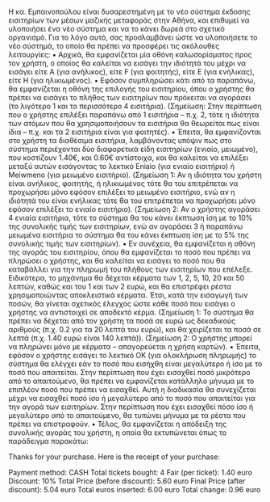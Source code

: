 Η κα. Εμπαινοπούλου είναι δυσαρεστημένη με το νέο σύστημα έκδοσης εισιτηρίων των μέσων μαζικής μεταφοράς στην Αθήνα, και επιθυμεί να υλοποιήσει ένα νέο σύστημα και να το κάνει δωρεά στο σχετικό οργανισμό. Για το λόγο αυτό, σας προσλαμβάνει ώστε να υλοποιήσετε το νέο σύστημά, το οποίο θα πρέπει να προσφέρει τις ακόλουθες λειτουργίες: ▪ Αρχικά, θα εμφανίζεται μία οθόνη καλωσορίσματος προς τον χρήστη, ο οποίος θα καλείται να εισάγει την ιδιότητά του μέχρι να εισάγει είτε Α (για ανήλικος), είτε F (για φοιτητής), είτε Ε (για ενήλικας), είτε Η (για ηλικιωμένος). ▪ Εφόσον συμπληρώσει κάτι από τα παραπάνω, θα εμφανίζεται η οθόνη της επιλογής του εισιτηρίου, όπου ο χρήστης θα πρέπει να εισάγει το πλήθος των εισιτηρίων που πρόκειται να αγοράσει (το λιγότερο 1 και το περισσότερο 4 εισιτήρια). (Σημείωση: Στην περίπτωση που ο χρήστης επιλέξει παραπάνω από 1 εισιτήρια – π.χ. 2, τότε η ιδιότητα των ατόμων που θα χρησιμοποιήσουν τα εισιτήρια θα θεωρείται πως είναι ίδια – π.χ. και τα 2 εισιτήρια είναι για φοιτητές). ▪ Έπειτα, θα εμφανίζονται στο χρήστη τα διαθέσιμα εισιτήρια, λαμβάνοντας υπόψιν πως στο σύστημα περιέχονται δύο διαφορετικά είδη εισιτηρίων (ενιαίο, μειωμένο), που κοστίζουν 1.40€, και 0.60€ αντίστοιχα, και θα καλείται να επιλέξει μεταξύ αυτών εισάγοντας το λεκτικό Eniaio (για ενιαίο εισιτήριο) ή Meiwmeno (για μειωμένο εισιτήριο). (Σημείωση 1: Αν η ιδιότητα του χρήστη είναι ανήλικος, φοιτητής, ή ηλικιωμένος τότε θα του επιτρέπεται να προχωρήσει μόνο εφόσον επιλέξει το μειωμένο εισιτήριο, ενώ αν η ιδιότητά του είναι ενήλικας τότε θα του επιτρέπεται να προχωρήσει μόνο εφόσον επιλέξει το ενιαίο εισιτήριο). (Σημείωση 2: Αν ο χρήστης αγοράσει 4 ενιαία εισιτήρια, τότε το σύστημα θα του κάνει έκπτωση ίση με το 10% της συνολικής τιμής των εισιτηρίων, ενώ αν αγοράσει 3 ή παραπάνω μειωμένα εισιτήρια το σύστημα θα του κάνει έκπτωση ίση με το 5% της συνολικής τιμής των εισιτηρίων). ▪ Εν συνέχεια, θα εμφανίζεται η οθόνη της αγοράς του εισιτηρίου, όπου θα εμφανίζεται το ποσό που πρέπει να πληρώσει ο χρήστης, και θα καλείται να εισάγει το ποσό που θα καταβάλλει για την πληρωμή του πλήθους των εισιτηρίων που επέλεξε. Ειδικότερα, το μηχάνημα θα δέχεται κέρματα των 1, 2, 5, 10, 20 και 50 λεπτών, καθώς και του 1 και των 2 ευρώ, και θα επιστρέφει ρέστα χρησιμοποιώντας αποκλειστικά κέρματα. Έτσι, κατά την εισαγωγή των ποσών, θα γίνεται σχετικός έλεγχος ώστε κάθε ποσό που εισάγει ο χρήστης να αντιστοιχεί σε αποδεκτό κέρμα. (Σημείωση 1: Το σύστημα θα πρέπει να δέχεται από τον χρήστη τα ποσά σε ευρώ ως δεκαδικούς αριθμούς (π.χ. 0.2 για τα 20 λεπτά του ευρώ), και θα χειρίζεται τα ποσά σε λεπτά (π.χ. 1.40 ευρώ είναι 140 λεπτά)). (Σημείωση 2: Ο χρήστης μπορεί να πληρώνει μόνο με κέρματα – απαγορεύεται η χρήση καρτών). ▪ Έπειτα, εφόσον ο χρήστης εισάγει το λεκτικό ΟΚ (για ολοκλήρωση πληρωμής) το σύστημα θα ελέγχει εάν το ποσό που εισήχθη είναι μεγαλύτερο ή ίσο με το ποσό που απαιτείται. Στην περίπτωση που έχει εισαχθεί ποσό μικρότερο από το απαιτούμενο, θα πρέπει να εμφανίζεται κατάλληλο μήνυμα με το επιπλέον ποσό που πρέπει να εισαχθεί. Αυτή η διαδικασία θα συνεχίζεται μέχρι να εισαχθεί ποσό ίσο ή μεγαλύτερο από το ποσό που απαιτείται για την αγορά των εισιτηρίων. Στην περίπτωση που έχει εισαχθεί πόσο ίσο ή μεγαλύτερο από το απαιτούμενο, θα τυπώνει μήνυμα με τα ρέστα που πρέπει να επιστραφούν. ▪ Τέλος, θα εμφανίζεται η απόδειξη της συνολικής αγοράς του χρήστη, η οποία θα εκτυπώνεται όπως το παράδειγμα παρακάτω:

Thanks for your purchase.
Here is the receipt of your purchase:

Payment method: CASH
Total tickets bought: 4
Fair (per ticket): 1.40 euro
Discount: 10%
Total Price (before discount): 5.60 euro
Final Price (after discount): 5.04 euro
Total euros inserted: 6.00 euro
Total change: 0.96 euro


